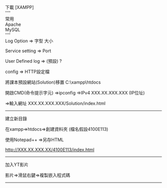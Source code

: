 下載 [XAMPP]  
''''   
常用   
Apache    
MySQL  
''''  
Log Option => 字型 大小  

Service setting  => Port  

User Defined log => (預設)  ?  

config => HTTP設定檔


將課本預設網站(Solution)移置 C:\xampp\htdocs   

開啟CMD(命令提示字元) =>ipconfig =>IPv4 XXX.XX.XXX.XXX (IP位址)  

=>輸入網址 XXX.XX.XXX.XXX/Solution/index.html   

--------------------------------------------  
建立新目錄  

在xampp=>htdocs=>創建資料夾  (檔名假設4100E113)

使用Notepad++ =>另存HTML  

http://XXX.XX.XXX.XX/4100E113/index.html
 
--------------------------------------------
加入YT影片  

影片=>滑鼠右鍵=>複製嵌入程式碼  

--------------------------------------------  

